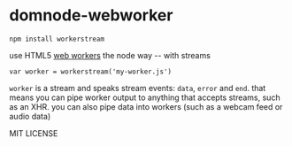 # domnode-webworker

    npm install workerstream

use HTML5 [web workers](https://developer.mozilla.org/En/Using_web_workers) the node way -- with streams

    var worker = workerstream('my-worker.js')

`worker` is a stream and speaks stream events: `data`, `error` and `end`. that means you can pipe worker output to anything that accepts streams, such as an XHR. you can also pipe data into workers (such as a webcam feed or audio data)

MIT LICENSE